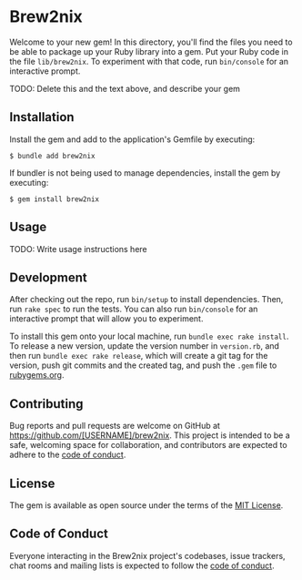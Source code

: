 # Brew2nix

Welcome to your new gem! In this directory, you'll find the files you need to be able to package up your Ruby library into a gem. Put your Ruby code in the file `lib/brew2nix`. To experiment with that code, run `bin/console` for an interactive prompt.

TODO: Delete this and the text above, and describe your gem

## Installation

Install the gem and add to the application's Gemfile by executing:

    $ bundle add brew2nix

If bundler is not being used to manage dependencies, install the gem by executing:

    $ gem install brew2nix

## Usage

TODO: Write usage instructions here

## Development

After checking out the repo, run `bin/setup` to install dependencies. Then, run `rake spec` to run the tests. You can also run `bin/console` for an interactive prompt that will allow you to experiment.

To install this gem onto your local machine, run `bundle exec rake install`. To release a new version, update the version number in `version.rb`, and then run `bundle exec rake release`, which will create a git tag for the version, push git commits and the created tag, and push the `.gem` file to [rubygems.org](https://rubygems.org).

## Contributing

Bug reports and pull requests are welcome on GitHub at https://github.com/[USERNAME]/brew2nix. This project is intended to be a safe, welcoming space for collaboration, and contributors are expected to adhere to the [code of conduct](https://github.com/[USERNAME]/brew2nix/blob/main/CODE_OF_CONDUCT.md).

## License

The gem is available as open source under the terms of the [MIT License](https://opensource.org/licenses/MIT).

## Code of Conduct

Everyone interacting in the Brew2nix project's codebases, issue trackers, chat rooms and mailing lists is expected to follow the [code of conduct](https://github.com/[USERNAME]/brew2nix/blob/main/CODE_OF_CONDUCT.md).
